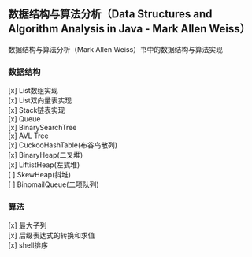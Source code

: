 ## 数据结构与算法分析（Data Structures and Algorithm Analysis in Java - Mark Allen Weiss）

 数据结构与算法分析（Mark Allen Weiss）书中的数据结构与算法实现
 

### 数据结构

[x] List数组实现   
[x] List双向量表实现     
[x] Stack链表实现   
[x] Queue  
[x] BinarySearchTree    
[x] AVL Tree   
[x] CuckooHashTable(布谷鸟散列)    
[x] BinaryHeap(二叉堆)  
[x] LiftistHeap(左式堆)  
[ ] SkewHeap(斜堆)  
[ ] BinomailQueue(二项队列)

### 算法

[x] 最大子列  
[x] 后缀表达式的转换和求值  
[x] shell排序